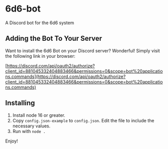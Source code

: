 # 6d6-bot
A Discord bot for the 6d6 system

## Adding the Bot To Your Server
Want to install the 6d6 Bot on your Discord server? Wonderful! Simply visit the following link in your browser:

[https://discord.com/api/oauth2/authorize?client_id=881045332404883466&permissions=0&scope=bot%20applications.commands](https://discord.com/api/oauth2/authorize?client_id=881045332404883466&permissions=0&scope=bot%20applications.commands)

## Installing

1. Install node 16 or greater.
2. Copy `config.json-example` to `config.json`. Edit the file to include the necessary values.
3. Run with `node .`

Enjoy!
